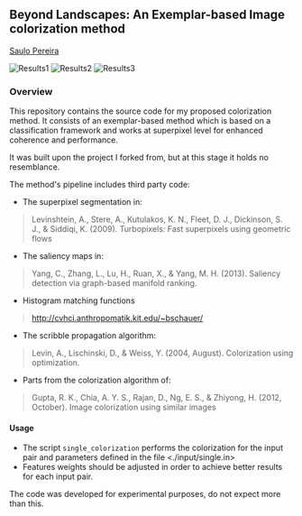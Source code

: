## Beyond Landscapes: An Exemplar-based Image colorization method ##
[Saulo Pereira](https://github.com/saulo-p)

![Results1](https://github.com/saulo-p/ImageColorization/blob/master/results/results1.png)
![Results2](https://github.com/saulo-p/ImageColorization/blob/master/results/results3.png)
![Results3](https://github.com/saulo-p/ImageColorization/blob/master/results/results4.png)

### Overview ###
This repository contains the source code for my proposed colorization method.
It consists of an exemplar-based method which is based on a classification framework and works at superpixel level for enhanced coherence and performance.

It was built upon the project I forked from, but at this stage it holds no resemblance.  

The method's pipeline includes third party code:
* The superpixel segmentation in:
> Levinshtein, A., Stere, A., Kutulakos, K. N., Fleet, D. J., Dickinson, S. J., & Siddiqi, K. (2009). Turbopixels: Fast superpixels using geometric flows

* The saliency maps in:
> Yang, C., Zhang, L., Lu, H., Ruan, X., & Yang, M. H. (2013). Saliency detection via graph-based manifold ranking.

* Histogram matching functions
> http://cvhci.anthropomatik.kit.edu/~bschauer/

* The scribble propagation algorithm:
> Levin, A., Lischinski, D., & Weiss, Y. (2004, August). Colorization using optimization.

* Parts from the colorization algorithm of:
> Gupta, R. K., Chia, A. Y. S., Rajan, D., Ng, E. S., & Zhiyong, H. (2012, October). Image colorization using similar images


#### Usage ####
* The script ```single_colorization``` performs the colorization for the input pair and parameters defined in the file <./input/single.in>
* Features weights should be adjusted in order to achieve better results for each input pair.

The code was developed for experimental purposes, do not expect more than this.
